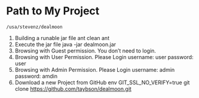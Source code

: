 # Path to My Project
  ```
  /usa/stevenz/dealmoon
  ```
1. Building a runable jar file
   ant clean
   ant
2. Execute the jar file
   java -jar dealmoon.jar
3. Browsing with Guest permission.
   You don’t need to login.
4. Browsing with User Permission.
   Please Login
   username: user
   password: user
5. Browsing with Admin Permission.
   Please Login
   username: admin
   password: amdin
6. Download a new Project from GitHub
   env GIT_SSL_NO_VERIFY=true git clone https://github.com/taybson/dealmoon.git
   
